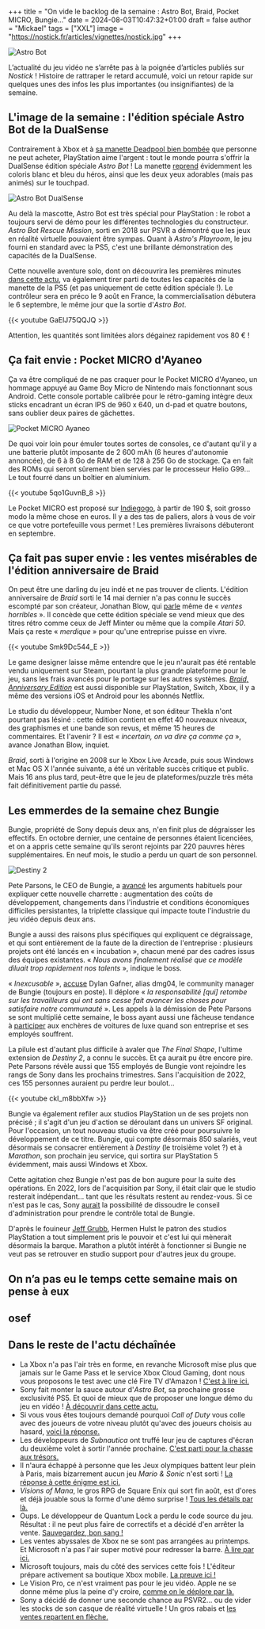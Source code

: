 +++
title = "On vide le backlog de la semaine : Astro Bot, Braid, Pocket MICRO, Bungie…"
date = 2024-08-03T10:47:32+01:00
draft = false
author = "Mickael"
tags = ["XXL"]
image = "https://nostick.fr/articles/vignettes/nostick.jpg"
+++

![Astro Bot](astro-bot-week-end.jpg "On lance le week-end !")

L’actualité du jeu vidéo ne s’arrête pas à la poignée d’articles publiés sur *Nostick* ! Histoire de rattraper le retard accumulé, voici un retour rapide sur quelques unes des infos les plus importantes (ou insignifiantes) de la semaine.

## L'image de la semaine : l'édition spéciale Astro Bot de la DualSense

Contrairement à Xbox et à [sa manette Deadpool bien bombée](https://nostick.fr/articles/2024/juillet/1707-xbox-deadpool/) que personne ne peut acheter, PlayStation aime l'argent : tout le monde pourra s'offrir la DualSense édition spéciale *Astro Bot* ! La manette [reprend](https://blog.playstation.com/2024/07/29/first-look-astro-bot-limited-edition-dualsense-wireless-controller/) évidemment les coloris blanc et bleu du héros, ainsi que les deux yeux adorables (mais pas animés) sur le touchpad.

![Astro Bot DualSense](dualsense-astro-bot.jpg "")

Au delà la mascotte, Astro Bot est très spécial pour PlayStation : le robot a toujours servi de démo pour les différentes technologies du constructeur. *Astro Bot Rescue Mission*, sorti en 2018 sur PSVR a démontré que les jeux en réalité virtuelle pouvaient être sympas. Quant à *Astro's Playroom*, le jeu fourni en standard avec la PS5, c'est une brillante démonstration des capacités de la DualSense.

Cette nouvelle aventure solo, dont on découvrira les premières minutes [dans cette actu](https://nostick.fr/articles/2024/juillet/2907-astro-bot-demo/), va également tirer parti de toutes les capacités de la manette de la PS5 (et pas uniquement de cette édition spéciale !). Le contrôleur sera en préco le 9 août en France, la commercialisation débutera le 6 septembre, le même jour que la sortie d'*Astro Bot*.

{{< youtube GaElJ75QQJQ >}} 

Attention, les quantités sont limitées alors dégainez rapidement vos 80 € !

## Ça fait envie : Pocket MICRO d'Ayaneo

Ça va être compliqué de ne pas craquer pour le Pocket MICRO d'Ayaneo, un hommage appuyé au Game Boy Micro de Nintendo mais fonctionnant sous Android. Cette console portable calibrée pour le rétro-gaming intègre deux sticks encadrant un écran IPS de 960 x 640, un d-pad et quatre boutons, sans oublier deux paires de gâchettes.

![Pocket MICRO Ayaneo](Pocket-MICRO-ayaneo.jpg "OMG NEED")

De quoi voir loin pour émuler toutes sortes de consoles, ce d'autant qu'il y a une batterie plutôt imposante de 2 600 mAh (6 heures d'autonomie annoncée), de 6 à 8 Go de RAM et de 128 à 256 Go de stockage. Ça en fait des ROMs qui seront sûrement bien servies par le processeur Helio G99… Le tout fourré dans un boîtier en aluminium.

{{< youtube 5qo1GuvnB_8 >}} 

Le Pocket MICRO est proposé sur [Indiegogo](https://www.indiegogo.com/projects/pocket-micro-tribute-to-classic-pocket-handhelds#/), à partir de 190 $, soit grosso modo la même chose en euros. Il y a des tas de paliers, alors à vous de voir ce que votre portefeuille vous permet ! Les premières livraisons débuteront en septembre.


## Ça fait pas super envie : les ventes misérables de l'édition anniversaire de Braid

On peut être une darling du jeu indé et ne pas trouver de clients. L'édition anniversaire de *Braid* sorti le 14 mai dernier n'a pas connu le succès escompté par son créateur, Jonathan Blow, qui [parle](https://www.youtube.com/watch?v=8KR5i98aCy0) même de « *ventes horribles* ». Il concède que cette édition spéciale se vend mieux que des titres rétro comme ceux de Jeff Minter ou même que la compile *Atari 50*. Mais ça reste « *merdique* » pour qu'une entreprise puisse en vivre.

{{< youtube Smk9Dc544_E >}} 

Le game designer laisse même entendre que le jeu n'aurait pas été rentable vendu uniquement sur Steam, pourtant la plus grande plateforme pour le jeu, sans les frais avancés pour le portage sur les autres systèmes. *[Braid, Anniversary Edition](http://braid-game.com/)* est aussi disponible sur PlayStation, Switch, Xbox, il y a même des versions iOS et Android pour les abonnés Netflix.

Le studio du développeur, Number None, et son éditeur Thekla n'ont pourtant pas lésiné : cette édition contient en effet 40 nouveaux niveaux, des graphismes et une bande son revus, et même 15 heures de commentaires. Et l'avenir ? Il est « *incertain, on va dire ça comme ça* », avance Jonathan Blow, inquiet.

*Braid*, sorti à l'origine en 2008 sur le Xbox Live Arcade, puis sous Windows et Mac OS X l'année suivante, a été un véritable succès critique et public. Mais 16 ans plus tard, peut-être que le jeu de plateformes/puzzle très méta fait définitivement partie du passé.

## Les emmerdes de la semaine chez Bungie

Bungie, propriété de Sony depuis deux ans, n'en finit plus de dégraisser les effectifs. En octobre dernier, une centaine de personnes étaient licenciées, et on a appris cette semaine qu'ils seront rejoints par 220 pauvres hères supplémentaires. En neuf mois, le studio a perdu un quart de son personnel.

![Destiny 2](final-shape-destiny-2.jpg "")

Pete Parsons, le CEO de Bungie, a [avancé](https://www.bungie.net/7/en/News/article/newpath) les arguments habituels pour expliquer cette nouvelle charrette : augmentation des coûts de développement, changements dans l'industrie et conditions économiques difficiles persistantes, la triplette classique qui impacte toute l'industrie du jeu vidéo depuis deux ans. 

Bungie a aussi des raisons plus spécifiques qui expliquent ce dégraissage, et qui sont entièrement de la faute de la direction de l'entreprise : plusieurs projets ont été lancés en « incubation », chacun mené par des cadres issus des équipes existantes. « *Nous avons finalement réalisé que ce modèle diluait trop rapidement nos talents* », indique le boss.

« *Inexcusable* », [accuse](https://x.com/A_dmg04/status/1818668997443023183) Dylan Gafner, alias dmg04, le community manager de Bungie (toujours en poste). Il déplore « *la responsabilité [qui] retombe sur les travailleurs qui ont sans cesse fait avancer les choses pour satisfaire notre communauté* ». Les appels à la démission de Pete Parsons se sont multiplié cette semaine, le boss ayant aussi une fâcheuse tendance à [participer](https://www.eurogamer.net/bungie-ceo-criticised-for-spending-millions-on-classic-cars-as-calls-for-leadership-changes-escalate) aux enchères de voitures de luxe quand son entreprise et ses employés souffrent.

La pilule est d'autant plus difficile à avaler que *The Final Shape*, l'ultime extension de *Destiny 2*, a connu le succès.  Et ça aurait pu être encore pire. Pete Parsons révèle aussi que 155 employés de Bungie vont rejoindre les rangs de Sony dans les prochains trimestres. Sans l'acquisition de 2022, ces 155 personnes auraient pu perdre leur boulot… 

{{< youtube ckI_m8bbXfw >}}

Bungie va également refiler aux studios PlayStation un de ses projets non précisé ; il s'agit d'un jeu d'action se déroulant dans un univers SF original. Pour l'occasion, un tout nouveau studio va être créé pour poursuivre le développement de ce titre. Bungie, qui compte désormais 850 salariés, veut désormais se consacrer entièrement à *Destiny* (le troisième volet ?) et à *Marathon*, son prochain jeu service, qui sortira sur PlayStation 5 évidemment, mais aussi Windows et Xbox. 

Cette agitation chez Bungie n'est pas de bon augure pour la suite des opérations. En 2022, lors de l'acquisition par Sony, il était clair que le studio resterait indépendant… tant que les résultats restent au rendez-vous. Si ce n'est pas le cas, Sony [aurait](https://www.ign.com/articles/bungie-devs-say-atmosphere-is-soul-crushing-amid-layoffs-cuts-and-fear-of-total-sony-takeover) la possibilité de dissoudre le conseil d'administration pour prendre le contrôle total de Bungie. 

D'après le fouineur [Jeff Grubb](https://www.reddit.com/r/PS5/comments/1egshfk/jeff_grubb_hermen_hulst_runs_bungie_now_they/), Hermen Hulst le patron des studios PlayStation a tout simplement pris le pouvoir et c'est lui qui mènerait désormais la barque. Marathon a plutôt intérêt à fonctionner si Bungie ne veut pas se retrouver en studio support pour d'autres jeux du groupe.

## On n’a pas eu le temps cette semaine mais on pense à eux

## osef

## Dans le reste de l'actu déchaînée

- La Xbox n'a pas l'air très en forme, en revanche Microsoft mise plus que jamais sur le Game Pass et le service Xbox Cloud Gaming, dont nous vous proposons le test avec une clé Fire TV d'Amazon ! [C'est à lire ici.](https://nostick.fr/articles/2024/juillet/2907-xbox-cloud-gaming-fire-tv-stick-test/)
- Sony fait monter la sauce autour d'*Astro Bot*, sa prochaine grosse exclusivité PS5. Et quoi de mieux que de proposer une longue démo du jeu en vidéo ! [À découvrir dans cette actu.](https://nostick.fr/articles/2024/juillet/2907-astro-bot-demo/)
- Si vous vous êtes toujours demandé pourquoi *Call of Duty* vous colle avec des joueurs de votre niveau plutôt qu'avec des joueurs choisis au hasard, [voici la réponse.](https://nostick.fr/articles/2024/juillet/2907-call-of-duty-matchmaking-hasard/)
- Les développeurs de *Subnautica* ont truffé leur jeu de captures d'écran du deuxième volet à sortir l'année prochaine. [C'est parti pour la chasse aux trésors.](https://nostick.fr/articles/2024/juillet/3007-subnautica-2-creature-inedite/)
- Il n'aura échappé à personne que les Jeux olympiques battent leur plein à Paris, mais bizarrement aucun jeu *Mario & Sonic* n'est sorti ! [La réponse à cette énigme est ici.](https://nostick.fr/articles/2024/juillet/3007-mario-sonic-paris-2024-jo/)
- *Visions of Mana*, le gros RPG de Square Enix qui sort fin août, est d'ores et déjà jouable sous la forme d'une démo surprise ! [Tous les détails par là.](https://nostick.fr/articles/2024/juillet/3107-visions-of-mana-demo/)
- Oups. Le développeur de Quantum Lock a perdu le code source du jeu. Résultat : il ne peut plus faire de correctifs et a décidé d'en arrêter la vente. [Sauvegardez, bon sang !](https://nostick.fr/articles/2024/juillet/3107-quantum-lock-developpeurs-perdu-code-source/)
- Les ventes abyssales de Xbox ne se sont pas arrangées au printemps. Et Microsoft n'a pas l'air super motivé pour redresser la barre. [À lire par ici.](https://nostick.fr/articles/2024/juillet/3107-ventes-xbox-coulent-pic/)
- Microsoft toujours, mais du côté des services cette fois ! L'éditeur prépare activement sa boutique Xbox mobile. [La preuve ici !](https://nostick.fr/articles/2024/juillet/3107-microsoft-ne-devrait-plus-trop-tarder-boutique-mobile/)
- Le Vision Pro, ce n'est vraiment pas pour le jeu vidéo. Apple ne se donne même plus la peine d'y croire, [comme on le déplore par là.](https://nostick.fr/articles/2024/aout/0108-apple-vision-pro-jeux-developpeurs/)
- Sony a décidé de donner une seconde chance au PSVR2… ou de vider les stocks de son casque de réalité virtuelle ! Un gros rabais et [les ventes repartent en flèche.](https://nostick.fr/articles/2024/aout/0108-psvr2-ventes-promo/)